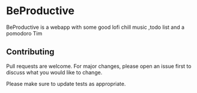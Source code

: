 # BeProductive

BeProductive is a webapp with some good lofi chill music ,todo list and a pomodoro Tim

## Contributing

Pull requests are welcome. For major changes, please open an issue first
to discuss what you would like to change.

Please make sure to update tests as appropriate.
